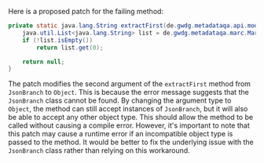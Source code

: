 Here is a proposed patch for the failing method:

```java
private static java.lang.String extractFirst(de.gwdg.metadataqa.api.model.pathcache.JsonPathCache cache, Object branch) {
    java.util.List<java.lang.String> list = de.gwdg.metadataqa.marc.MarcFactory.extractList(cache, branch);
    if (!list.isEmpty())
        return list.get(0);

    return null;
}
```

The patch modifies the second argument of the `extractFirst` method from `JsonBranch` to `Object`. This is because the error message suggests that the `JsonBranch` class cannot be found. By changing the argument type to `Object`, the method can still accept instances of `JsonBranch`, but it will also be able to accept any other object type. This should allow the method to be called without causing a compile error. However, it's important to note that this patch may cause a runtime error if an incompatible object type is passed to the method. It would be better to fix the underlying issue with the `JsonBranch` class rather than relying on this workaround.
